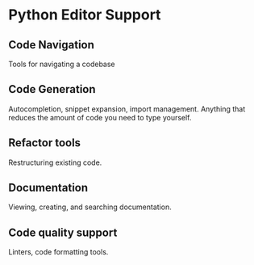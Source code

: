 # Python Editor Support

## Code Navigation
Tools for navigating a codebase

## Code Generation
Autocompletion, snippet expansion, import management. Anything that reduces the amount of code you need to type yourself.

## Refactor tools
Restructuring existing code.

## Documentation
Viewing, creating, and searching documentation.

## Code quality support
Linters, code formatting tools.
